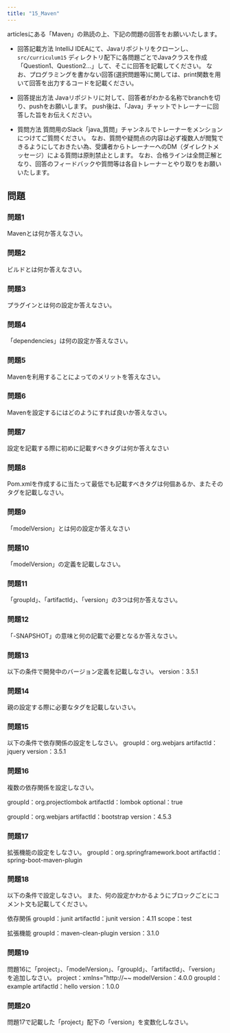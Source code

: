 ```yaml
---
title: "15_Maven"
---
```


articlesにある「Maven」の熟読の上、下記の問題の回答をお願いいたします。

* 回答記載方法
IntelliJ IDEAにて、Javaリポジトリをクローンし、`src/curriculum15` ディレクトリ配下に各問題ごとでJavaクラスを作成「Question1、Question2...」して、そこに回答を記載してください。
なお、プログラミングを書かない回答(選択問題等)に関しては、print関数を用いて回答を出力するコードを記載ください。

* 回答提出方法
Javaリポジトリに対して、回答者がわかる名称でbranchを切り、pushをお願いします。
push後は、「Java」チャットでトレーナーに回答した旨をお伝えください。

* 質問方法
質問用のSlack「java_質問」チャンネルでトレーナーをメンションにつけてご質問ください。
なお、質問や疑問点の内容は必ず複数人が閲覧できるようにしておきたい為、受講者からトレーナーへのDM（ダイレクトメッセージ）による質問は原則禁止とします。
なお、合格ラインは全問正解となり、回答のフィードバックや質問等は各自トレーナーとやり取りをお願いいたします。

## 問題

### 問題1
Mavenとは何か答えなさい。

### 問題2
ビルドとは何か答えなさい。

### 問題3
プラグインとは何の設定か答えなさい。

### 問題4
「dependencies」は何の設定か答えなさい。

### 問題5
Mavenを利用することによってのメリットを答えなさい。

### 問題6
Mavenを設定するにはどのようにすれば良いか答えなさい。

### 問題7
設定を記載する際に初めに記載すべきタグは何か答えなさい

### 問題8
Pom.xmlを作成するに当たって最低でも記載すべきタグは何個あるか、またそのタグを記載しなさい。

### 問題9
「modelVersion」とは何の設定か答えなさい

### 問題10
「modelVersion」の定義を記載しなさい。

### 問題11
「groupId」、「artifactId」、「version」の3つは何か答えなさい。

### 問題12
「-SNAPSHOT」の意味と何の記載で必要となるか答えなさい。

### 問題13
以下の条件で開発中のバージョン定義を記載しなさい。
version：3.5.1

### 問題14
親の設定する際に必要なタグを記載しないさい。

### 問題15
以下の条件で依存関係の設定をしなさい。
groupId：org.webjars
artifactId：jquery
version：3.5.1

### 問題16
複数の依存関係を設定しなさい。

groupId：org.projectlombok
artifactId：lombok
optional：true

groupId：org.webjars
artifactId：bootstrap
version：4.5.3

### 問題17
拡張機能の設定をしなさい。
groupId：org.springframework.boot
artifactId：spring-boot-maven-plugin

### 問題18
以下の条件で設定しなさい。
また、何の設定かわかるようにブロックごとにコメント文も記載してください。

依存関係
groupId：junit
artifactId：junit
version：4.11
scope：test

拡張機能
groupId：maven-clean-plugin
version：3.1.0

### 問題19
問題16に「project」、「modelVersion」、「groupId」、「artifactId」、「version」を追加しなさい。
project：xmlns="http://~~
modelVersion：4.0.0
groupId：example
artifactId：hello
version：1.0.0

### 問題20
問題17で記載した「project」配下の「version」を変数化しなさい。

